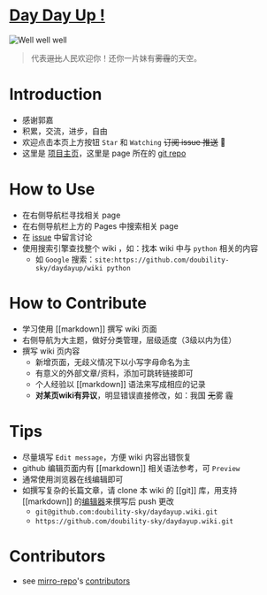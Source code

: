 # [Day Day Up !](http://doubility-sky.github.io/daydayup/)
![Well well well](https://raw.githubusercontent.com/wiki/doubility-sky/daydayup/image/the_great_master.gif "前进吧骚年！伟大的领袖看好你呦！")
>代表~~逗比~~人民欢迎你！还你一片妹有~~雾霾~~的天空。


# Introduction
- 感谢郭嘉
- 积累，交流，进步，自由
- 欢迎点击本页上方按钮 `Star` 和 `Watching` ~~订阅 issue 推送~~ 👏
- 这里是 [项目主页](http://doubility-sky.github.io/daydayup/)，这里是 page 所在的 [git repo](https://github.com/doubility-sky/daydayup/tree/gh-pages)


# How to Use
- 在右侧导航栏寻找相关 page
- 在右侧导航栏上方的 Pages 中搜索相关 page
- 在 [issue](https://github.com/doubility-sky/daydayup/issues) 中留言讨论
- 使用搜索引擎查找整个 wiki ，如：找本 wiki 中与 `python` 相关的内容
  - 如 `Google` 搜索：`site:https://github.com/doubility-sky/daydayup/wiki python`


# How to Contribute
- 学习使用 [[markdown]] 撰写 wiki 页面
- 右侧导航为大主题，做好分类管理，层级适度（3级以内为佳）
- 撰写 wiki 页内容 
  - 新增页面，无歧义情况下以小写字母命名为主
  - 有意义的外部文章/资料，添加可跳转链接即可
  - 个人经验以 [[markdown]] 语法来写成相应的记录
  - **对某页wiki有异议**，明显错误直接修改，如：我国 ~~无~~雾 霾


# Tips
- 尽量填写 `Edit message`，方便 wiki 内容出错恢复
- github 编辑页面内有 [[markdown]] 相关语法参考，可 `Preview`
- 通常使用浏览器在线编辑即可
- 如撰写复杂的长篇文章，请 clone 本 wiki 的 [[git]] 库，用支持 [[markdown]] 的[编辑器](https://github.com/doubility-sky/daydayup/wiki/tools#editor)来撰写后 push 更改
  - `git@github.com:doubility-sky/daydayup.wiki.git`
  - `https://github.com/doubility-sky/daydayup.wiki.git`


# Contributors
- see [mirro-repo](https://github.com/doubility-sky/daydayup)'s [contributors](https://github.com/doubility-sky/daydayup/graphs/contributors)

